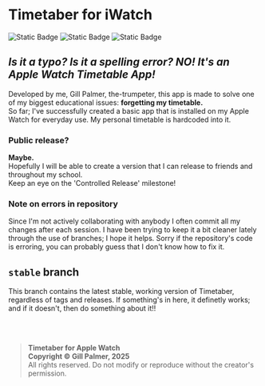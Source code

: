 # Timetaber for iWatch
![Static Badge](https://img.shields.io/badge/Swift-%23F05138?logo=swift&logoColor=white) ![Static Badge](https://img.shields.io/badge/platforms-watchOS_10.6%2B_%7C_iOS_13%2B-blue) ![Static Badge](https://img.shields.io/badge/work_in_progress-147EFB?logo=xcode&logoColor=white)


## <i>Is it a typo? Is it a spelling error? NO! It's an Apple Watch Timetable App!</i>
Developed by me, Gill Palmer, the-trumpeter, this app is made to solve one of my biggest educational issues:
<b>forgetting my timetable.</b>  
So far; I've successfully created a basic app that is installed on my Apple Watch for everyday use. My personal timetable is hardcoded into it.
<br>

### Public release?
<b>Maybe.</b>\
Hopefully I will be able to create a version that I can release to friends and throughout my school.\
Keep an eye on the 'Controlled Release' milestone!




### Note on errors in repository
Since I'm not actively collaborating with anybody I often commit all my changes after each session.
I have been trying to keep it a bit cleaner lately through the use of branches; I hope it helps.
Sorry if the repository's code is erroring, you can probably guess that I don't know how to fix it.

## `stable` branch

This branch contains the latest stable, working version of Timetaber, regardless of tags and releases.
If something's in here, it definetly works; and if it doesn't, then do something about it!!

<br>
<br>

> **Timetaber for Apple Watch**\
> **Copyright © Gill Palmer, 2025**\
> All rights reserved.
> Do not modify or reproduce without the creator's permission.
